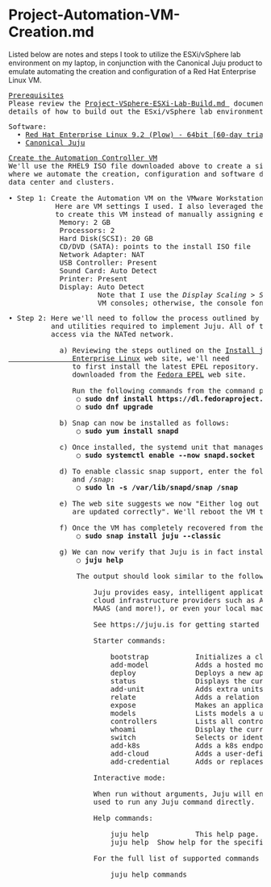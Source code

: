 # Project-Automation-VM-Creation.md

Listed below are notes and steps I took to utilize the ESXi/vSphere lab environment on my
laptop, in conjunction with the Canonical Juju product to emulate automating the creation
and configuration of a Red Hat Enterprise Linux VM.

<pre>
<ins>Prerequisites</ins>
Please review the <a href="https://github.com/kschoultz/automation-discovery/blob/main/Project-VSphere-ESXi-Lab-Build.md">Project-VSphere-ESXi-Lab-Build.md </a> document for the step-by-step
details of how to build out the ESxi/vSphere lab environment.
</pre>
<pre>
Software:
  • <a href="https://www.redhat.com/en/technologies/linux-platforms/enterprise-linux">Red Hat Enterprise Linux 9.2 (Plow) - 64bit [60-day trial license]</a>
  • <a href="https://juju.is/docs/olm">Canonical Juju</a>
</pre>

<pre>
<ins>Create the Automation Controller VM</ins>
We'll use the RHEL9 ISO file downloaded above to create a simple VM that will be the central control center
where we automate the creation, configuration and software deployments of other RHEL9 VMs inside the ESXi/vSphere
data center and clusters.

• Step 1: Create the Automation VM on the VMware Workstation Pro level (not inside the ESXi/vSphere environment).
           Here are VM settings I used. I also leveraged the <ins>Typical (recommended)</ins> option
           to create this VM instead of manually assigning each of the resource values below.
            Memory: 2 GB
            Processors: 2
            Hard Disk(SCSI): 20 GB
            CD/DVD (SATA): points to the install ISO file
            Network Adapter: NAT
            USB Controller: Present
            Sound Card: Auto Detect
            Printer: Present
            Display: Auto Detect
                     Note that I use the <em>Display Scaling > Stretch mode > Free</em> stretch option on these
                     VM consoles; otherwise, the console font is too small to easily read when booting up. 
</pre>
<pre>
• Step 2: Here we'll need to follow the process outlined by Canonical to install and update OS-sepcific packages
          and utilities required to implement Juju. All of these steps that follow assume that the VM has internet
          access via the NATed network.

            a) Reviewing the steps outlined on the <a href="https://snapcraft.io/install/juju/rhel">Install juju on Red Hat
               Enterprise Linux</a> web site, we'll need 
               to first install the latest EPEL repository. The <strong>epel-release-latest-9.noarch.rpm</strong> package can be
               downloaded from the <a href="https://dl.fedoraproject.org/pub/epel/">Fedora EPEL</a> web site.

               Run the following commands from the command prompt:
                ○ <strong>sudo dnf install https://dl.fedoraproject.org/pub/epel/epel-release-latest-9.noarch.rpm</strong>
                ○ <strong>sudo dnf upgrade</strong>

            b) Snap can now be installed as follows:
                ○ <strong>sudo yum install snapd</strong>

            c) Once installed, the systemd unit that manages the main snap communication socket needs to be enabled:
                ○ <strong>sudo systemctl enable --now snapd.socket</strong>

            d) To enable classic snap support, enter the following to create a symbolic link between <em>/var/lib/snapd/snap</em>
               and <em>/snap</em>:
                ○ <strong>sudo ln -s /var/lib/snapd/snap /snap</strong>

            e) The web site suggests we now "Either log out and back in again or restart your system to ensure snap’s paths
               are updated correctly". We'll reboot the VM to ensure everything works as expected.

            f) Once the VM has completely recovered from the restart, we move forward with installing Juju:
                ○ <strong>sudo snap install juju --classic</strong>

            g) We can now verify that Juju is in fact installed by executing the following:
                ○ <strong>juju help</strong>

                The output should look similar to the following:

                    Juju provides easy, intelligent application orchestration on top of Kubernetes,
                    cloud infrastructure providers such as Amazon, Google, Microsoft, Openstack,
                    MAAS (and more!), or even your local machine via LXD.

                    See https://juju.is for getting started tutorials and additional documentation.

                    Starter commands:

                        bootstrap           Initializes a cloud environment.
                        add-model           Adds a hosted model.
                        deploy              Deploys a new application.
                        status              Displays the current status of Juju, applications, and units.
                        add-unit            Adds extra units of a deployed application.
                        relate              Adds a relation between two applications.
                        expose              Makes an application publicly available over the network.
                        models              Lists models a user can access on a controller.
                        controllers         Lists all controllers.
                        whoami              Display the current controller, model and logged in user name.
                        switch              Selects or identifies the current controller and model.
                        add-k8s             Adds a k8s endpoint and credential to Juju.
                        add-cloud           Adds a user-defined cloud to Juju.
                        add-credential      Adds or replaces credentials for a cloud.

                    Interactive mode:

                    When run without arguments, Juju will enter an interactive shell which can be
                    used to run any Juju command directly.

                    Help commands:

                        juju help           This help page.
                        juju help <command> Show help for the specified command.

                    For the full list of supported commands run:

                        juju help commands                
</pre>